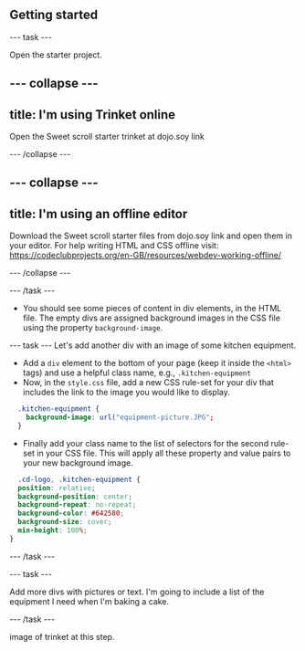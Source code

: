 ## Getting started

--- task ---

Open the starter project.

--- collapse ---
---
title: I'm using Trinket online
---

Open the Sweet scroll starter trinket at dojo.soy link

--- /collapse ---

--- collapse ---
---
title: I'm using an offline editor
---

Download the Sweet scroll starter files from dojo.soy link and open them in your editor. For help writing HTML and CSS offline visit: https://codeclubprojects.org/en-GB/resources/webdev-working-offline/

--- /collapse ---

--- /task ---

 + You should see some pieces of content in div elements, in the HTML file. The empty divs are assigned background images in the CSS file using the property ```background-image```.

--- task ---
Let's add another div with an image of some kitchen equipment.
+ Add a ```div``` element to the bottom of your page (keep it inside the ```<html>``` tags) and use a helpful class name, e.g., ```.kitchen-equipment```
+ Now, in the ```style.css``` file, add a new CSS rule-set for your div that includes the link to the image you would like to display.
```css
  .kitchen-equipment {
    background-image: url("equipment-picture.JPG";
  }
```
+ Finally add your class name to the list of selectors for the second rule-set in your CSS file. This will apply all these property and value pairs to your new background image.
```css
  .cd-logo, .kitchen-equipment {
  position: relative;
  background-position: center;
  background-repeat: no-repeat;
  background-color: #642580;
  background-size: cover;
  min-height: 100%;
}
```

--- /task ---

--- task ---

Add more divs with pictures or text. I'm going to include a list of the equipment I need when I'm baking a cake.

--- /task ---

image of trinket at this step.
